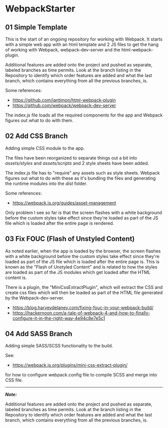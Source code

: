 # WebpackStarter

## 01 Simple Template

This is the start of an ongoing repository for working with Webpack. It starts with a simple web app with an html template and 2 JS files to get the hang of working with Webpack, webpack-dev-server and the html-webpack-plugin.

Additional features are added onto the project and pushed as separate, labeled branches as time permits. Look at the branch listing in the Repository to identify which order features are added and what the last branch, which contains everything from all the previous branches, is.

Some references:

- <https://github.com/jantimon/html-webpack-plugin>
- <https://github.com/webpack/webpack-dev-server>

The index.js file loads all the required components for the app and Webpack figures out what to do with them.

## 02 Add CSS Branch

Adding simple CSS module to the app.

The files have been reorganized to separate things out a bit into *assets/styles* and *assets/scripts* and 2 style sheets have been added.

The index.js file has to "require" any assets such as style sheets. Webpack figures out what to do with these as it's bundling the files and generating the runtime modules into the *dist* folder.

Some references:

- <https://webpack.js.org/guides/asset-management>

Only problem I see so far is that the screen flashes with a white background before the custom styles take effect since they're loaded as part of the JS file which is loaded after the entire page is rendered.

## 03 Fix FOUC (Flash of Unstyled Content)

As noted earlier, when the app is loaded by the browser, the screen flashes with a white background before the custom styles take effect since they're loaded as part of the JS file which is loaded after the entire page is. This is known as the "Flash of Unstyled Content" and is related to how the styles are loaded as part of the JS modules which get loaded after the HTML content is.

There is a plugin, the "MiniCssExtractPlugin", which will extract the CSS and create css files which will then be loaded as part of the HTML file generated by the Webpack-dev-server.

- <https://blog.harveydelaney.com/fixing-fouc-in-your-webpack-build/>
- <https://hackernoon.com/a-tale-of-webpack-4-and-how-to-finally-configure-it-in-the-right-way-4e94c8e7e5c1>

## 04 Add SASS Branch

Adding simple SASS/SCSS functionality to the build.

See:

- https://webpack.js.org/plugins/mini-css-extract-plugin/

for how to configure webpack.config file to compile SCSS and merge into CSS file.

------

***Note:***

Additional features are added onto the project and pushed as separate, labeled branches as time permits. Look at the branch listing in the Repository to identify which order features are added and what the last branch, which contains everything from all the previous branches, is.

